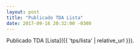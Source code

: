 ```yaml
---
layout: post
title: "Publicado TDA Lista"
date: 2017-09-16 20:32:00 -0300
---
```


Publicado TDA [Lista]({{ 'tps/lista' | relative_url }}).

